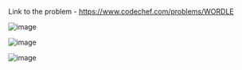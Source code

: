Link to the problem - https://www.codechef.com/problems/WORDLE


![image](https://github.com/Haleshot/Competitive-Programming/assets/57552973/f975dd39-4c71-4e77-ac32-9b8fab0e2172)


![image](https://github.com/Haleshot/Competitive-Programming/assets/57552973/8729e8ac-9115-4402-b1d4-b12832a63f44)



![image](https://github.com/Haleshot/Competitive-Programming/assets/57552973/87260072-7f1c-467e-b438-cc33b96e6ccd)
